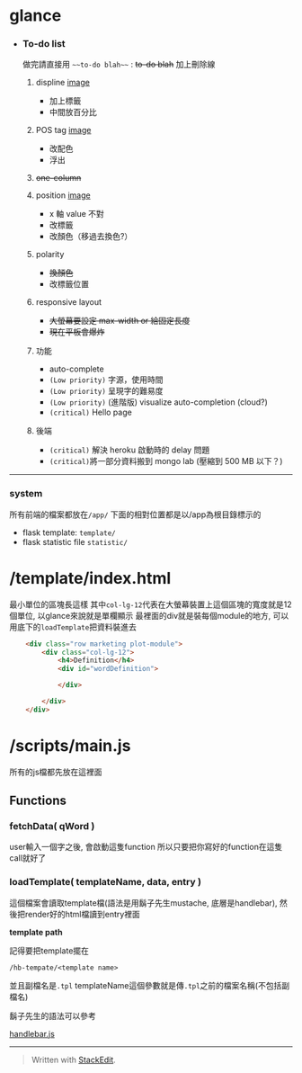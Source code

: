 glance
======

* ### To-do list

    做完請直接用 `~~to-do blah~~` : ~~to-do blah~~ 加上刪除線

    1. displine [image](img/displine.png)
        * 加上標籤
        * 中間放百分比
    
    1. POS tag [image](img/pos.png)
        * 改配色
        * 浮出 
    
    1. ~~one-column~~
    
    1. position [image](img/position.png)
        * x 軸 value 不對
        * 改標籤
        * 改顏色（移過去換色?）
        
    1. polarity
        * ~~換顏色~~
        * 改標籤位置
    
    1. responsive layout
        * ~~大螢幕要設定 max-width or 給固定長度~~
        * ~~現在平板會爆炸~~
    
    
    1. 功能
        * auto-complete
        * `(Low priority)` 字源，使用時間
        * `(Low priority)` 呈現字的難易度
        * `(Low priority)` (進階版) visualize auto-completion (cloud?)
        * `(critical)` Hello page
    
    1. 後端
        * `(critical)` 解決 heroku 啟動時的 delay 問題
        * `(critical)`將一部分資料搬到 mongo lab (壓縮到 500 MB 以下？)
    
    

---

### system

所有前端的檔案都放在`/app/`
下面的相對位置都是以/app為根目錄標示的

* flask template: `template/`
* flask statistic file `statistic/`

# /template/index.html
最小單位的區塊長這樣
其中`col-lg-12`代表在大螢幕裝置上這個區塊的寬度就是12個單位, 以glance來說就是單欄顯示
最裡面的div就是裝每個module的地方, 可以用底下的`loadTemplate`把資料裝進去

```html
    <div class="row marketing plot-module">
        <div class="col-lg-12">
            <h4>Definition</h4>
            <div id="wordDefinition">

            </div>

        </div>
    </div>
```






# /scripts/main.js

所有的js檔都先放在這裡面

## Functions

### fetchData( qWord )

user輸入一個字之後, 會啟動這隻function
所以只要把你寫好的function在這隻call就好了




### loadTemplate( templateName, data, entry )

這個檔案會讀取template檔(語法是用鬍子先生mustache, 底層是handlebar), 然後把render好的html檔讀到entry裡面

**template path**
    
記得要把template擺在

    /hb-tempate/<template name>    

並且副檔名是`.tpl`
templateName這個參數就是傳`.tpl`之前的檔案名稱(不包括副檔名)
    
鬍子先生的語法可以參考

[handlebar.js](http://handlebarsjs.com/)



---


> Written with [StackEdit](https://stackedit.io/).

